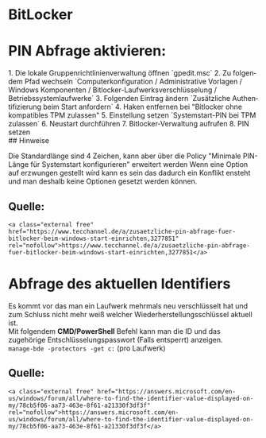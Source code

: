 # BitLocker

# <span class="mw-headline" id="bkmrk-pin-abfrage-aktivier-1">PIN Abfrage aktivieren:</span>

<div class="vector-body" id="bkmrk-die-lokale-gruppenri"><div class="mw-body-content mw-content-ltr" dir="ltr" lang="de"><div class="mw-parser-output">1. Die lokale Gruppenrichtlinienverwaltung öffnen `gpedit.msc`
2. Zu folgendem Pfad wechseln `Computerkonfiguration / Administrative Vorlagen / Windows Komponenten / Bitlocker-Laufwerksverschlüsselung / Betriebssystemlaufwerke`
3. Folgenden Eintrag ändern `Zusätzliche Authentifizierung beim Start anfordern`
4. Haken entfernen bei "Bitlocker ohne kompatibles TPM zulassen"
5. Einstellung setzen `Systemstart-PIN bei TPM zulassen`
6. Neustart durchführen
7. Bitlocker-Verwaltung aufrufen
8. PIN setzen

</div></div></div>## <span class="mw-headline" id="bkmrk-hinweise-1">Hinweise</span>

Die Standardlänge sind 4 Zeichen, kann aber über die Policy "Minimale PIN-Länge für Systemstart konfigurieren" erweitert werden Wenn eine Option auf erzwungen gestellt wird kann es sein das dadurch ein Konflikt ensteht und man deshalb keine Optionen gesetzt werden können.

## <span class="mw-headline" id="bkmrk-quelle%3A-1">Quelle:</span>

```
<a class="external free" href="https://www.tecchannel.de/a/zusaetzliche-pin-abfrage-fuer-bitlocker-beim-windows-start-einrichten,3277851" rel="nofollow">https://www.tecchannel.de/a/zusaetzliche-pin-abfrage-fuer-bitlocker-beim-windows-start-einrichten,3277851</a>
```

# <span class="mw-headline" id="bkmrk-abfrage-des-aktuelle-1">Abfrage des aktuellen Identifiers</span>

Es kommt vor das man ein Laufwerk mehrmals neu verschlüsselt hat und zum Schluss nicht mehr weiß welcher Wiederherstellungsschlüssel aktuell ist.  
Mit folgendem **CMD/PowerShell** Befehl kann man die ID und das zugehörige Entschlüsselungspasswort (Falls entsperrt) anzeigen.  
`manage-bde -protectors -get c:` (pro Laufwerk)

## <span class="mw-headline" id="bkmrk-quelle%3A-3">Quelle:</span>

```
<a class="external free" href="https://answers.microsoft.com/en-us/windows/forum/all/where-to-find-the-identifier-value-displayed-on-my/78cb5f06-aa73-463e-8f61-a21330f3df3f" rel="nofollow">https://answers.microsoft.com/en-us/windows/forum/all/where-to-find-the-identifier-value-displayed-on-my/78cb5f06-aa73-463e-8f61-a21330f3df3f</a>
```
